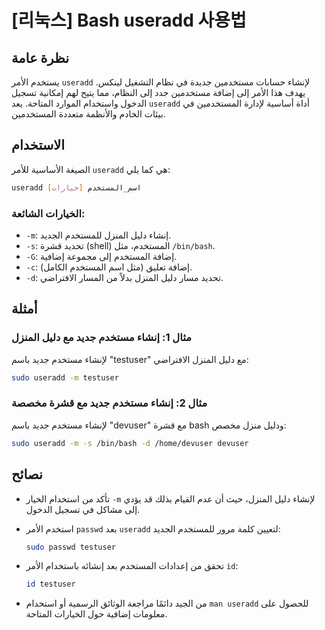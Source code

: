# [리눅스] Bash useradd 사용법

## نظرة عامة
يستخدم الأمر `useradd` لإنشاء حسابات مستخدمين جديدة في نظام التشغيل لينكس. يهدف هذا الأمر إلى إضافة مستخدمين جدد إلى النظام، مما يتيح لهم إمكانية تسجيل الدخول واستخدام الموارد المتاحة. يعد `useradd` أداة أساسية لإدارة المستخدمين في بيئات الخادم والأنظمة متعددة المستخدمين.

## الاستخدام
الصيغة الأساسية للأمر `useradd` هي كما يلي:

```bash
useradd [خيارات] اسم_المستخدم
```

### الخيارات الشائعة:
- `-m`: إنشاء دليل المنزل للمستخدم الجديد.
- `-s`: تحديد قشرة (shell) المستخدم، مثل `/bin/bash`.
- `-G`: إضافة المستخدم إلى مجموعة إضافية.
- `-c`: إضافة تعليق (مثل اسم المستخدم الكامل).
- `-d`: تحديد مسار دليل المنزل بدلاً من المسار الافتراضي.

## أمثلة
### مثال 1: إنشاء مستخدم جديد مع دليل المنزل
لإنشاء مستخدم جديد باسم "testuser" مع دليل المنزل الافتراضي:

```bash
sudo useradd -m testuser
```

### مثال 2: إنشاء مستخدم جديد مع قشرة مخصصة
لإنشاء مستخدم جديد باسم "devuser" مع قشرة bash ودليل منزل مخصص:

```bash
sudo useradd -m -s /bin/bash -d /home/devuser devuser
```

## نصائح
- تأكد من استخدام الخيار `-m` لإنشاء دليل المنزل، حيث أن عدم القيام بذلك قد يؤدي إلى مشاكل في تسجيل الدخول.
- استخدم الأمر `passwd` بعد `useradd` لتعيين كلمة مرور للمستخدم الجديد:
  
  ```bash
  sudo passwd testuser
  ```

- تحقق من إعدادات المستخدم بعد إنشائه باستخدام الأمر `id`:

  ```bash
  id testuser
  ```

- من الجيد دائمًا مراجعة الوثائق الرسمية أو استخدام `man useradd` للحصول على معلومات إضافية حول الخيارات المتاحة.